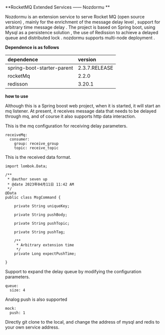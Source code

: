 **RocketMQ Extended Services —— Nozdormu **

Nozdormu is an extension service to serve Rocket MQ (open source version) , mainly for the enrichment of the message delay level , support for arbitrary time message delay . The project is based on Spring boot, using Mysql as a persistence solution , the use of Redission to achieve a delayed queue and distributed lock . nozdormu supports multi-node deployment .

**Dependence is as follows**

|  dependence | version |
| :------------ | :------------ |
| spring-boot-starter-parent | 2.3.7.RELEASE  |
|  rocketMq | 2.2.0 |
|  redisson | 3.20.1 |

**how to use**

Although this is a Spring boost web project, when it is started, it will start an mq listener. At present, it receives message data that needs to be delayed through mq, and of course it also supports http data interaction.

This is the mq configuration for receiving delay parameters.

    receiveMq:
      consumer:
        group: receive_group
        topic: receive_topic

This is the received data format.


    import lombok.Data;
    
    /**
     * @author seven up
     * @date 2023年04月11日 11:42 AM
     */
    @Data
    public class MsgCommand {
    
        private String uniqueKey;
    
        private String pushBody;
    
        private String pushTopic;
    
        private String pushTag;
    
        /**
         * Arbitrary extension time
         */
        private Long expectPushTime;
    
    }


Support to expand the delay queue by modifying the configuration parameters.

    queue:
      size: 4

Analog push is also supported

    mock:
      push: 1

Directly git clone to the local, and change the address of mysql and redis to your own service address.